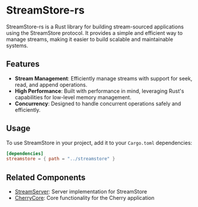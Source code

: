 # StreamStore-rs

StreamStore-rs is a Rust library for building stream-sourced applications using the StreamStore protocol. It provides a simple and efficient way to manage streams, making it easier to build scalable and maintainable systems.

## Features

- **Stream Management**: Efficiently manage streams with support for seek, read, and append operations.
- **High Performance**: Built with performance in mind, leveraging Rust's capabilities for low-level memory management.
- **Concurrency**: Designed to handle concurrent operations safely and efficiently.

## Usage

To use StreamStore in your project, add it to your `Cargo.toml` dependencies:

```toml
[dependencies]
streamstore = { path = "../streamstore" }
```

## Related Components

- [StreamServer](/workspace/cherry/crates/streamserver): Server implementation for StreamStore
- [CherryCore](/workspace/cherry/crates/cherrycore): Core functionality for the Cherry application